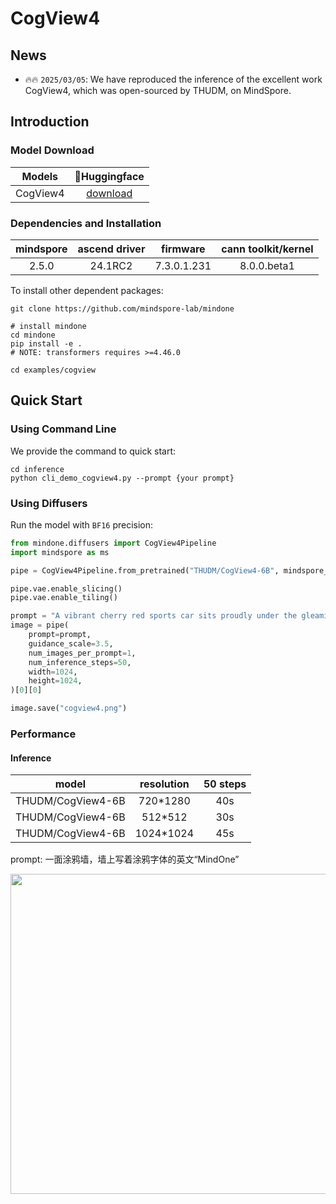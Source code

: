 # CogView4

## News

- 🔥🔥 ```2025/03/05```: We have reproduced the inference of the excellent work CogView4, which was open-sourced by THUDM, on MindSpore.


## Introduction

### Model Download

| Models   | 🤗Huggingface    |
|:-------:|:-------:|
| CogView4 | [download](https://huggingface.co/THUDM/CogView4-6B)|

### Dependencies and Installation

| mindspore  | ascend driver  |  firmware   | cann toolkit/kernel |
|:----------:|:--------------:|:-----------:|:------------------:|
|   2.5.0    |     24.1RC2    | 7.3.0.1.231 |   8.0.0.beta1    |

To install other dependent packages:

```
git clone https://github.com/mindspore-lab/mindone

# install mindone
cd mindone
pip install -e .
# NOTE: transformers requires >=4.46.0

cd examples/cogview
```


## Quick Start

### Using Command Line

We provide the command to quick start:

```shell
cd inference
python cli_demo_cogview4.py --prompt {your prompt}
```

### Using Diffusers

Run the model with `BF16` precision:

```python
from mindone.diffusers import CogView4Pipeline
import mindspore as ms

pipe = CogView4Pipeline.from_pretrained("THUDM/CogView4-6B", mindspore_dtype=ms.bfloat16)

pipe.vae.enable_slicing()
pipe.vae.enable_tiling()

prompt = "A vibrant cherry red sports car sits proudly under the gleaming sun, its polished exterior smooth and flawless, casting a mirror-like reflection. The car features a low, aerodynamic body, angular headlights that gaze forward like predatory eyes, and a set of black, high-gloss racing rims that contrast starkly with the red. A subtle hint of chrome embellishes the grille and exhaust, while the tinted windows suggest a luxurious and private interior. The scene conveys a sense of speed and elegance, the car appearing as if it's about to burst into a sprint along a coastal road, with the ocean's azure waves crashing in the background."
image = pipe(
    prompt=prompt,
    guidance_scale=3.5,
    num_images_per_prompt=1,
    num_inference_steps=50,
    width=1024,
    height=1024,
)[0][0]

image.save("cogview4.png")
```

### Performance

#### Inference

|model|resolution|50 steps|
|:----------:|:--------------:|:-----------:|
|THUDM/CogView4-6B|720*1280|40s|
|THUDM/CogView4-6B|512*512|30s|
|THUDM/CogView4-6B|1024*1024|45s|

prompt: 一面涂鸦墙，墙上写着涂鸦字体的英文“MindOne”
<p align="left"><img width="512" src="https://github.com/user-attachments/assets/ecedad99-a0d7-4428-80aa-db43175030ec"/></p>
